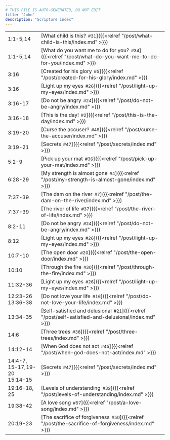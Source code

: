 ```yaml
---
# THIS FILE IS AUTO-GENERATED, DO NOT EDIT
title: "John"
description: "Scripture index"
---
```


|  |  |
| --- | --- |
| 1:1-5, 14 | [What child is this?<span style="font-size:smaller; padding-left:0.5em;">#31</span>]({{<relref "/post/what-child-is-this/index.md" >}}) |
| 1:1-5, 14 | [What do you want me to do for you?<span style="font-size:smaller; padding-left:0.5em;">#34</span>]({{<relref "/post/what-do-you-want-me-to-do-for-you/index.md" >}}) |
| 3:16 | [Created for his glory<span style="font-size:smaller; padding-left:0.5em;">#5</span>]({{<relref "/post/created-for-his-glory/index.md" >}}) |
| 3:16 | [Light up my eyes<span style="font-size:smaller; padding-left:0.5em;">#26</span>]({{<relref "/post/light-up-my-eyes/index.md" >}}) |
| 3:16-17 | [Do not be angry<span style="font-size:smaller; padding-left:0.5em;">#24</span>]({{<relref "/post/do-not-be-angry/index.md" >}}) |
| 3:16-18 | [This is the day!<span style="font-size:smaller; padding-left:0.5em;">#2</span>]({{<relref "/post/this-is-the-day/index.md" >}}) |
| 3:19-20 | [Curse the accuser?<span style="font-size:smaller; padding-left:0.5em;">#49</span>]({{<relref "/post/curse-the-accuser/index.md" >}}) |
| 3:19-21 | [Secrets<span style="font-size:smaller; padding-left:0.5em;">#47</span>]({{<relref "/post/secrets/index.md" >}}) |
| 5:2-9 | [Pick up your mat<span style="font-size:smaller; padding-left:0.5em;">#36</span>]({{<relref "/post/pick-up-your-mat/index.md" >}}) |
| 6:28-29 | [My strength is almost gone<span style="font-size:smaller; padding-left:0.5em;">#4</span>]({{<relref "/post/my-strength-is-almost-gone/index.md" >}}) |
| 7:37-39 | [The dam on the river<span style="font-size:smaller; padding-left:0.5em;">#7</span>]({{<relref "/post/the-dam-on-the-river/index.md" >}}) |
| 7:37-39 | [The river of life<span style="font-size:smaller; padding-left:0.5em;">#37</span>]({{<relref "/post/the-river-of-life/index.md" >}}) |
| 8:2-11 | [Do not be angry<span style="font-size:smaller; padding-left:0.5em;">#24</span>]({{<relref "/post/do-not-be-angry/index.md" >}}) |
| 8:12 | [Light up my eyes<span style="font-size:smaller; padding-left:0.5em;">#26</span>]({{<relref "/post/light-up-my-eyes/index.md" >}}) |
| 10:7-10 | [The open door<span style="font-size:smaller; padding-left:0.5em;">#20</span>]({{<relref "/post/the-open-door/index.md" >}}) |
| 10:10 | [Through the fire<span style="font-size:smaller; padding-left:0.5em;">#30</span>]({{<relref "/post/through-the-fire/index.md" >}}) |
| 11:32-36 | [Light up my eyes<span style="font-size:smaller; padding-left:0.5em;">#26</span>]({{<relref "/post/light-up-my-eyes/index.md" >}}) |
| 12:23-26 <br/> 13:36-38 | [Do not love your life<span style="font-size:smaller; padding-left:0.5em;">#16</span>]({{<relref "/post/do-not-love-your-life/index.md" >}}) |
| 13:34-35 | [Self-satisfied and delusional<span style="font-size:smaller; padding-left:0.5em;">#21</span>]({{<relref "/post/self-satisfied-and-delusional/index.md" >}}) |
| 14:6 | [Three trees<span style="font-size:smaller; padding-left:0.5em;">#38</span>]({{<relref "/post/three-trees/index.md" >}}) |
| 14:12-14 | [When God does not act<span style="font-size:smaller; padding-left:0.5em;">#45</span>]({{<relref "/post/when-god-does-not-act/index.md" >}}) |
| 14:4-7, 15-17, 19-20 <br/> 15:14-15 | [Secrets<span style="font-size:smaller; padding-left:0.5em;">#47</span>]({{<relref "/post/secrets/index.md" >}}) |
| 19:16-18, 25 | [Levels of understanding<span style="font-size:smaller; padding-left:0.5em;">#32</span>]({{<relref "/post/levels-of-understanding/index.md" >}}) |
| 19:38-42 | [A love song<span style="font-size:smaller; padding-left:0.5em;">#57</span>]({{<relref "/post/a-love-song/index.md" >}}) |
| 20:19-23 | [The sacrifice of forgiveness<span style="font-size:smaller; padding-left:0.5em;">#50</span>]({{<relref "/post/the-sacrifice-of-forgiveness/index.md" >}}) |
